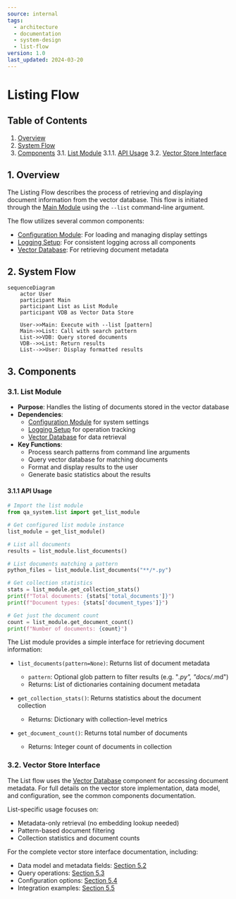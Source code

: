 ```yaml
---
source: internal
tags:
  - architecture
  - documentation
  - system-design
  - list-flow
version: 1.0
last_updated: 2024-03-20
---
```


# Listing Flow

## Table of Contents
1. [Overview](#1-overview)
2. [System Flow](#2-system-flow)
3. [Components](#3-components)
   3.1. [List Module](#31-list-module)
      3.1.1. [API Usage](#311-api-usage)
   3.2. [Vector Store Interface](#32-vector-store-interface)

## 1. Overview
The Listing Flow describes the process of retrieving and displaying document information from the vector database. This flow is initiated through the [Main Module](ARCHITECTURE-common-components.md#2-main-module) using the `--list` command-line argument.

The flow utilizes several common components:
- [Configuration Module](ARCHITECTURE-common-components.md#3-configuration-module): For loading and managing display settings
- [Logging Setup](ARCHITECTURE-common-components.md#4-logging-setup): For consistent logging across all components
- [Vector Database](ARCHITECTURE-common-components.md#5-vector-database): For retrieving document metadata

## 2. System Flow
```mermaid
sequenceDiagram
    actor User
    participant Main
    participant List as List Module
    participant VDB as Vector Data Store

    User->>Main: Execute with --list [pattern]
    Main->>List: Call with search pattern
    List->>VDB: Query stored documents
    VDB-->>List: Return results
    List-->>User: Display formatted results
```

## 3. Components

### 3.1. List Module
- **Purpose**: Handles the listing of documents stored in the vector database
- **Dependencies**:
  - [Configuration Module](ARCHITECTURE-common-components.md#3-configuration-module) for system settings
  - [Logging Setup](ARCHITECTURE-common-components.md#4-logging-setup) for operation tracking
  - [Vector Database](ARCHITECTURE-common-components.md#5-vector-database) for data retrieval
- **Key Functions**:
  - Process search patterns from command line arguments
  - Query vector database for matching documents
  - Format and display results to the user
  - Generate basic statistics about the results

#### 3.1.1 API Usage
```python
# Import the list module
from qa_system.list import get_list_module

# Get configured list module instance
list_module = get_list_module()

# List all documents
results = list_module.list_documents()

# List documents matching a pattern
python_files = list_module.list_documents("**/*.py")

# Get collection statistics
stats = list_module.get_collection_stats()
print(f"Total documents: {stats['total_documents']}")
print(f"Document types: {stats['document_types']}")

# Get just the document count
count = list_module.get_document_count()
print(f"Number of documents: {count}")
```

The List module provides a simple interface for retrieving document information:

- `list_documents(pattern=None)`: Returns list of document metadata
  - `pattern`: Optional glob pattern to filter results (e.g. "*.py", "docs/*.md")
  - Returns: List of dictionaries containing document metadata

- `get_collection_stats()`: Returns statistics about the document collection
  - Returns: Dictionary with collection-level metrics

- `get_document_count()`: Returns total number of documents
  - Returns: Integer count of documents in collection

### 3.2. Vector Store Interface
The List flow uses the [Vector Database](ARCHITECTURE-common-components.md#5-vector-database) component for accessing document metadata. For full details on the vector store implementation, data model, and configuration, see the common components documentation.

List-specific usage focuses on:
- Metadata-only retrieval (no embedding lookup needed)
- Pattern-based document filtering
- Collection statistics and document counts

For the complete vector store interface documentation, including:
- Data model and metadata fields: [Section 5.2](ARCHITECTURE-common-components.md#52-data-model)
- Query operations: [Section 5.3](ARCHITECTURE-common-components.md#53-operations)
- Configuration options: [Section 5.4](ARCHITECTURE-common-components.md#54-configuration)
- Integration examples: [Section 5.5](ARCHITECTURE-common-components.md#55-integration)
